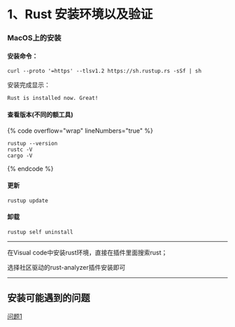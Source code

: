 # 1、Rust 安装环境以及验证

### MacOS上的安装



#### 安装命令：

```
curl --proto '=https' --tlsv1.2 https://sh.rustup.rs -sSf | sh
```

&#x20;安装完成显示：&#x20;

```
Rust is installed now. Great!
```



#### 查看版本(不同的额工具)

{% code overflow="wrap" lineNumbers="true" %}
```
rustup --version 
rustc -V
cargo -V
```
{% endcode %}



#### 更新

```
rustup update
```



#### 卸载

```
rustup self uninstall
```



***

在Visual code中安装rust环境，直接在插件里面搜索rust；

&#x20;选择社区驱动的rust-analyzer插件安装即可

***

## 安装可能遇到的问题

[问题1](https://github.com/rust-lang/rustup/issues/953)



